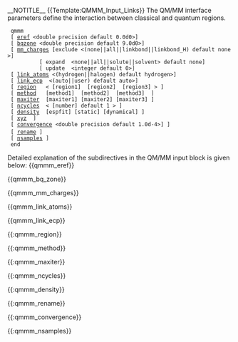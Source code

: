 \_\_NOTITLE\_\_ {{Template:QMMM_Input_Links}} The QM/MM interface
parameters define the interaction between classical and quantum
regions.

` qmmm`  
` [ `[`eref`](qmmm_eref "wikilink")` <double precision default 0.0d0>]`  
` [ `[`bqzone`](qmmm_bq_zone "wikilink")` <double precision default 9.0d0>]`  
` [ `[`mm_charges`](qmmm_mm_charges "wikilink")` [exclude <(none||all||linkbond||linkbond_H) default none>]`  
`          [ expand  <none||all||solute||solvent> default none]`  
`          [ update  <integer default 0>] `  
` [ `[`link_atoms`](qmmm_link_atoms "wikilink")` <(hydrogen||halogen) default hydrogen>]`  
` [ `[`link_ecp`](qmmm_link_ecp "wikilink")`  <(auto||user) default auto>]`  
` [ `[`region`](qmmm_region "wikilink")`   < [region1]  [region2]  [region3] > ]`  
` [ `[`method`](qmmm_method "wikilink")`   [method1]  [method2]  [method3]  ]`  
` [ `[`maxiter`](qmmm_maxiter "wikilink")`  [maxiter1] [maxiter2] [maxiter3] ]`  
` [ `[`ncycles`](qmmm_ncycles "wikilink")`  < [number] default 1 > ]`  
` [ `[`density`](qmmm_density "wikilink")`  [espfit] [static] [dynamical] ]`  
` [ `[`xyz`](qmmm_xyz "wikilink")`  ]`  
` [ `[`convergence`](qmmm_convergence "wikilink")` <double precision default 1.0d-4>] ]`  
` [ `[`rename`](qmmm_rename "wikilink")` ] `<filename>  
` [ `[`nsamples`](qmmm_nsamples "wikilink")` ]`  
` end`

Detailed explanation of the subdirectives in the QM/MM input block is
given below: {{qmmm_eref}}

{{qmmm_bq_zone}}

{{qmmm_mm_charges}}

{{qmmm_link_atoms}}

{{qmmm_link_ecp}}

{{:qmmm_region}}

{{:qmmm_method}}

{{:qmmm_maxiter}}

{{:qmmm_ncycles}}

{{:qmmm_density}}

{{:qmmm_rename}}

{{:qmmm_convergence}}

{{:qmmm_nsamples}}
